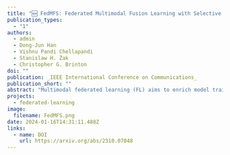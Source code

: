```yaml
---
title: "🆕 FedMFS: Federated Multimodal Fusion Learning with Selective Modality Communication"
publication_types:
  - "1"
authors:
  - admin
  - Dong-Jun Han
  - Vishnu Pandi Chellapandi
  - Stanislaw H. Żak
  - Christopher G. Brinton
doi: ""
publication: _IEEE International Conference on Communications_
publication_short: ""
abstract: "Multimodal federated learning (FL) aims to enrich model training in FL settings where devices are collecting measurements across multiple modalities (e.g., sensors measuring pressure, motion, and other types of data). However, key challenges to multimodal FL remain unaddressed, particularly in heterogeneous network settings: (i) the set of modalities collected by each device will be diverse, and (ii) communication limitations prevent devices from uploading all their locally trained modality models to the server. In this paper, we propose <u>Fed</u>erated <u>M</u>ultimodal <u>F</u>usion learning with <u>S</u>elective modality communication (FedMFS), a new multimodal fusion FL methodology that can tackle the above mentioned challenges. The key idea is the introduction of a modality selection criterion for each device, which weighs (i) the impact of the modality, gauged by Shapley value analysis, against (ii) the modality model size as a gauge for communication overhead. This enables FedMFS to flexibly balance performance against communication costs, depending on resource constraints and application requirements. Experiments on the real-world ActionSense dataset demonstrate the ability of FedMFS to achieve comparable accuracy to several baselines while reducing the communication overhead by over 4x."
projects:
  - federated-learning
image:
  filename: FedMFS.png
date: 2024-01-16T14:31:11.488Z
links:
  - name: DOI
    url: https://arxiv.org/abs/2310.07048
---
```

